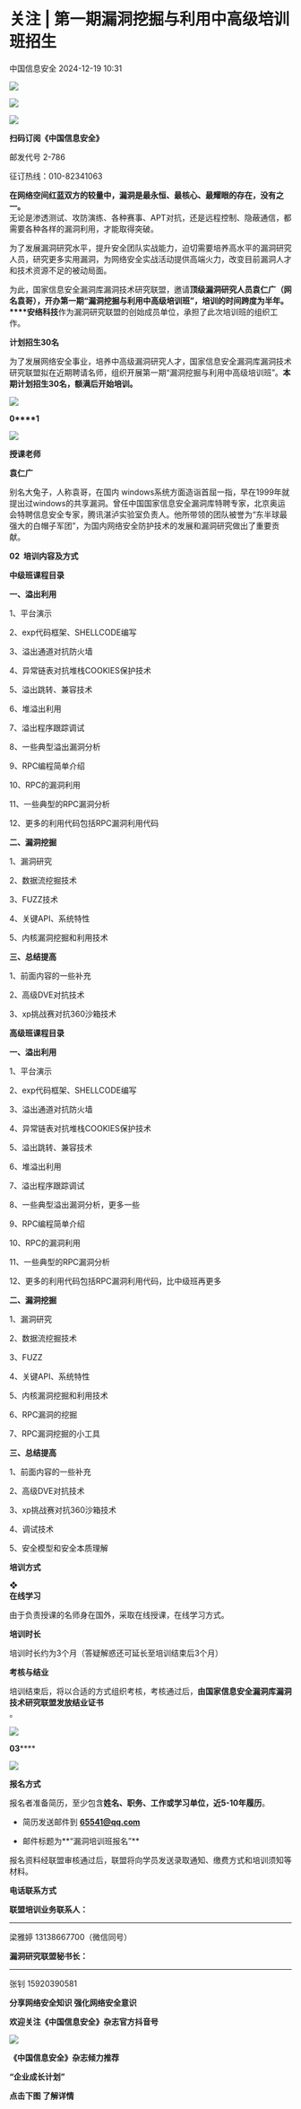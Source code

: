 #  关注 | 第一期漏洞挖掘与利用中高级培训班招生   
 中国信息安全   2024-12-19 10:31  
  
![](https://mmbiz.qpic.cn/sz_mmbiz_gif/1brjUjbpg5xnWQSKGIfZjibHsTmtQU5ic5uh7lbibuibB0KllMYubRrCsTvfxBW97DSqkPej6TjmYqG862e2rjQWDA/640?wx_fmt=gif&from=appmsg "")  
  
![](https://mmbiz.qpic.cn/sz_mmbiz_png/1brjUjbpg5xnWQSKGIfZjibHsTmtQU5ic5HQ275NichGRV3aVHicdatJkQawYzsYY08icFdt4otvwkhsNGW9wFZSXKw/640?wx_fmt=png&from=appmsg "")  
  
![](https://mmbiz.qpic.cn/sz_mmbiz_gif/1brjUjbpg5xnWQSKGIfZjibHsTmtQU5ic5uh7lbibuibB0KllMYubRrCsTvfxBW97DSqkPej6TjmYqG862e2rjQWDA/640?wx_fmt=gif&from=appmsg "")  
  
**扫码订阅《中国信息安全》**  
  
  
邮发代号 2-786  
  
征订热线：010-82341063  
  
  
**在网络空间红蓝双方的较量中，漏洞是最永恒、最核心、最耀眼的存在，没有之一。**  
无论是渗透测试、攻防演练、各种赛事、APT对抗，还是远程控制、隐蔽通信，都需要各种各样的漏洞利用，才能取得突破。  
  
为了发展漏洞研究水平，提升安全团队实战能力，迫切需要培养高水平的漏洞研究人员，研究更多实用漏洞，为网络安全实战活动提供高端火力，改变目前漏洞人才和技术资源不足的被动局面。  
  
为此，国家信息安全漏洞库漏洞技术研究联盟，邀请**顶级漏洞研究人员袁仁广（网名袁哥），**开办第一期**“漏洞挖掘与利用中高级培训班”，**培训的时间跨度为**半年。****安络科技**作为漏洞研究联盟的创始成员单位，承担了此次培训班的组织工作。  
  
**计划招生30名**  
  
  
  
  
  
为了发展网络安全事业，培养中高级漏洞研究人才，国家信息安全漏洞库漏洞技术研究联盟拟在近期聘请名师，组织开展第一期“漏洞挖掘与利用中高级培训班”。**本期计划招生30名，额满后开始培训。**  
  
![](https://mmbiz.qpic.cn/mmbiz_png/JaFvPvvA2J063TNzibibGfI89U9UaWNPqYNFAaPg179EHebXRXiaYk3NkLiaIrYK2EbxGWXDq0dic20licJnrHHwtibHA/640?wx_fmt=other&tp=webp&wxfrom=5&wx_lazy=1&wx_co=1 "")  
  
**0****1**  
  
![](https://mmbiz.qpic.cn/mmbiz_png/JaFvPvvA2J063TNzibibGfI89U9UaWNPqYKsNvd7F30KNIFXC07jFxhxZ0FqWz2fJtPPyq3PScYSic2vVH61PiafMw/640?wx_fmt=other&tp=webp&wxfrom=5&wx_lazy=1&wx_co=1 "")  
  
  
**授课老师**  
  
**袁仁广**  
  
  
别名大兔子，人称袁哥，在国内 windows系统方面造诣首屈一指，早在1999年就提出过windows的共享漏洞。曾任中国国家信息安全漏洞库特聘专家，北京奥运会特聘信息安全专家，腾讯湛泸实验室负责人。他所带领的团队被誉为“东半球最强大的白帽子军团”，为国内网络安全防护技术的发展和漏洞研究做出了重要贡献。  
  
  
**02  培训内容及方式**  
  
**中级班课程目录**  
  
  
  
  
**一、溢出利用**  
  
1、平台演示  
  
2、exp代码框架、SHELLCODE编写  
  
3、溢出通道对抗防火墙  
  
4、异常链表对抗堆栈COOKIES保护技术  
  
5、溢出跳转、兼容技术  
  
6、堆溢出利用  
  
7、溢出程序跟踪调试  
  
8、一些典型溢出漏洞分析  
  
9、RPC编程简单介绍  
  
10、RPC的漏洞利用  
  
11、一些典型的RPC漏洞分析  
  
12、更多的利用代码包括RPC漏洞利用代码  
  
**二、漏洞挖掘**  
  
1、漏洞研究  
  
2、数据流挖掘技术  
  
3、FUZZ技术  
  
4、关键API、系统特性  
  
5、内核漏洞挖掘和利用技术  
  
**三、总结提高**  
  
1、前面内容的一些补充  
  
2、高级DVE对抗技术  
  
3、xp挑战赛对抗360沙箱技术  
  
  
**高级班课程目录**  
  
  
  
  
**一、溢出利用**  
  
1、平台演示  
  
2、exp代码框架、SHELLCODE编写  
  
3、溢出通道对抗防火墙  
  
4、异常链表对抗堆栈COOKIES保护技术  
  
5、溢出跳转、兼容技术  
  
6、堆溢出利用  
  
7、溢出程序跟踪调试  
  
8、一些典型溢出漏洞分析，更多一些  
  
9、RPC编程简单介绍  
  
10、RPC的漏洞利用  
  
11、一些典型的RPC漏洞分析  
  
12、更多的利用代码包括RPC漏洞利用代码，比中级班再更多  
  
**二、漏洞挖掘**  
  
1、漏洞研究  
  
2、数据流挖掘技术  
  
3、FUZZ  
  
4、关键API、系统特性  
  
5、内核漏洞挖掘和利用技术  
  
6、RPC漏洞的挖掘  
  
7、RPC漏洞挖掘的小工具  
  
**三、总结提高**  
  
1、前面内容的一些补充  
  
2、高级DVE对抗技术  
  
3、xp挑战赛对抗360沙箱技术  
  
4、调试技术  
  
5、安全模型和安全本质理解  
  
  
  
**培训方式**  
  
  
  
**❖**  
**在线学习**  
  
由于负责授课的名师身在国外，采取在线授课，在线学习方式。  
  
  
**培训时长**  
  
  
  
  
培训时长约为3个月（答疑解惑还可延长至培训结束后3个月）  
  
  
**考核与结业**  
  
  
  
  
培训结束后，将以合适的方式组织考核，考核通过后，**由国家信息安全漏洞库漏洞技术研究联盟发放结业证书**  
。  
  
![](https://mmbiz.qpic.cn/mmbiz_png/JaFvPvvA2J063TNzibibGfI89U9UaWNPqYNFAaPg179EHebXRXiaYk3NkLiaIrYK2EbxGWXDq0dic20licJnrHHwtibHA/640?wx_fmt=other&tp=webp&wxfrom=5&wx_lazy=1&wx_co=1 "")  
  
**03******  
  
![](https://mmbiz.qpic.cn/mmbiz_png/JaFvPvvA2J063TNzibibGfI89U9UaWNPqYKsNvd7F30KNIFXC07jFxhxZ0FqWz2fJtPPyq3PScYSic2vVH61PiafMw/640?wx_fmt=other&tp=webp&wxfrom=5&wx_lazy=1&wx_co=1 "")  
  
  
**报名方式**  
  
报名者准备简历，至少包含**姓名、职务、工作或学习单位，近5-10年履历**。  
  
- 简历发送邮件到 **65541@qq.com**  
  
- 邮件标题为**“漏洞培训班报名”**  
  
  
  
报名资料经联盟审核通过后，联盟将向学员发送录取通知、缴费方式和培训须知等材料。  
  
**电话联系方式**  
  
  
**联盟培训业务联系人：**  
  
****  
梁雅婷 13138667700（微信同号）  
  
**漏洞研究联盟秘书长：**  
  
****************  
张钊 15920390581  
  
  
  
**分享网络安全知识 强化网络安全意识**  
  
**欢迎关注《中国信息安全》杂志官方抖音号**  
  
![](https://mmbiz.qpic.cn/sz_mmbiz_jpg/1brjUjbpg5xnWQSKGIfZjibHsTmtQU5ic5SMgguAhDCC98oPm4ePcmpzqXeEVpwfTRXxb9fxM02KTaWcn07m4Uxw/640?wx_fmt=jpeg&from=appmsg "")  
  
  
**《中国信息安全》杂志倾力推荐**  
  
**“企业成长计划”**  
  
  
**点击下图 了解详情**  
  
  
  
[](https://mp.weixin.qq.com/s?__biz=MzA5MzE5MDAzOA==&mid=2664162643&idx=1&sn=fcc4f3a6047a0c2f4e4cc0181243ee18&scene=21#wechat_redirect)  
  
  
